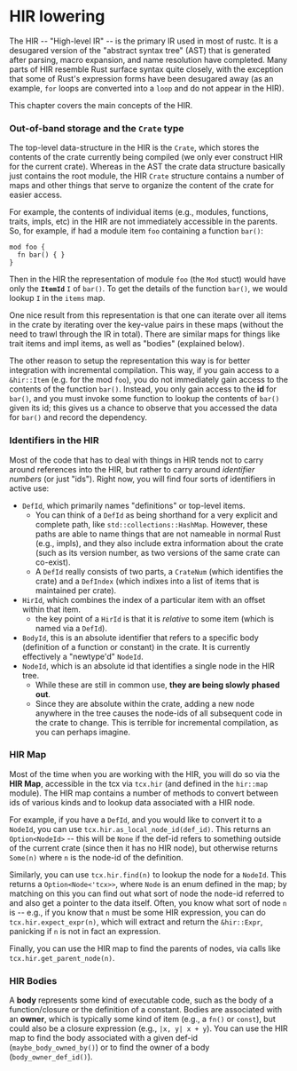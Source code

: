 # HIR lowering

The HIR -- "High-level IR" -- is the primary IR used in most of
rustc. It is a desugared version of the "abstract syntax tree" (AST)
that is generated after parsing, macro expansion, and name resolution
have completed. Many parts of HIR resemble Rust surface syntax quite
closely, with the exception that some of Rust's expression forms have
been desugared away (as an example, `for` loops are converted into a
`loop` and do not appear in the HIR).

This chapter covers the main concepts of the HIR.

### Out-of-band storage and the `Crate` type

The top-level data-structure in the HIR is the `Crate`, which stores
the contents of the crate currently being compiled (we only ever
construct HIR for the current crate). Whereas in the AST the crate
data structure basically just contains the root module, the HIR
`Crate` structure contains a number of maps and other things that
serve to organize the content of the crate for easier access.

For example, the contents of individual items (e.g., modules,
functions, traits, impls, etc) in the HIR are not immediately
accessible in the parents. So, for example, if had a module item `foo`
containing a function `bar()`:

```
mod foo {
  fn bar() { }
}
```

Then in the HIR the representation of module `foo` (the `Mod`
stuct) would have only the **`ItemId`** `I` of `bar()`. To get the
details of the function `bar()`, we would lookup `I` in the
`items` map.

One nice result from this representation is that one can iterate
over all items in the crate by iterating over the key-value pairs
in these maps (without the need to trawl through the IR in total).
There are similar maps for things like trait items and impl items,
as well as "bodies" (explained below).

The other reason to setup the representation this way is for better
integration with incremental compilation. This way, if you gain access
to a `&hir::Item` (e.g. for the mod `foo`), you do not immediately
gain access to the contents of the function `bar()`. Instead, you only
gain access to the **id** for `bar()`, and you must invoke some
function to lookup the contents of `bar()` given its id; this gives us
a chance to observe that you accessed the data for `bar()` and record
the dependency.

### Identifiers in the HIR

Most of the code that has to deal with things in HIR tends not to
carry around references into the HIR, but rather to carry around
*identifier numbers* (or just "ids"). Right now, you will find four
sorts of identifiers in active use:

- `DefId`, which primarily names "definitions" or top-level items.
  - You can think of a `DefId` as being shorthand for a very explicit
    and complete path, like `std::collections::HashMap`. However,
    these paths are able to name things that are not nameable in
    normal Rust (e.g., impls), and they also include extra information
    about the crate (such as its version number, as two versions of
    the same crate can co-exist).
  - A `DefId` really consists of two parts, a `CrateNum` (which
    identifies the crate) and a `DefIndex` (which indixes into a list
    of items that is maintained per crate).
- `HirId`, which combines the index of a particular item with an
  offset within that item.
  - the key point of a `HirId` is that it is *relative* to some item (which is named
    via a `DefId`).
- `BodyId`, this is an absolute identifier that refers to a specific
  body (definition of a function or constant) in the crate. It is currently
  effectively a "newtype'd" `NodeId`.
- `NodeId`, which is an absolute id that identifies a single node in the HIR tree.
  - While these are still in common use, **they are being slowly phased out**.
  - Since they are absolute within the crate, adding a new node
    anywhere in the tree causes the node-ids of all subsequent code in
    the crate to change. This is terrible for incremental compilation,
    as you can perhaps imagine.

### HIR Map

Most of the time when you are working with the HIR, you will do so via
the **HIR Map**, accessible in the tcx via `tcx.hir` (and defined in
the `hir::map` module). The HIR map contains a number of methods to
convert between ids of various kinds and to lookup data associated
with a HIR node.

For example, if you have a `DefId`, and you would like to convert it
to a `NodeId`, you can use `tcx.hir.as_local_node_id(def_id)`. This
returns an `Option<NodeId>` -- this will be `None` if the def-id
refers to something outside of the current crate (since then it has no
HIR node), but otherwise returns `Some(n)` where `n` is the node-id of
the definition.

Similarly, you can use `tcx.hir.find(n)` to lookup the node for a
`NodeId`. This returns a `Option<Node<'tcx>>`, where `Node` is an enum
defined in the map; by matching on this you can find out what sort of
node the node-id referred to and also get a pointer to the data
itself. Often, you know what sort of node `n` is -- e.g., if you know
that `n` must be some HIR expression, you can do
`tcx.hir.expect_expr(n)`, which will extract and return the
`&hir::Expr`, panicking if `n` is not in fact an expression.

Finally, you can use the HIR map to find the parents of nodes, via
calls like `tcx.hir.get_parent_node(n)`.

### HIR Bodies

A **body** represents some kind of executable code, such as the body
of a function/closure or the definition of a constant. Bodies are
associated with an **owner**, which is typically some kind of item
(e.g., a `fn()` or `const`), but could also be a closure expression
(e.g., `|x, y| x + y`). You can use the HIR map to find the body
associated with a given def-id (`maybe_body_owned_by()`) or to find
the owner of a body (`body_owner_def_id()`).